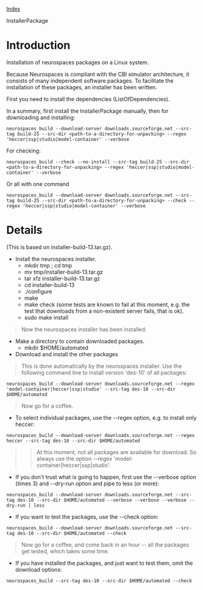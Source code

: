 [Index](Index.md)

InstallerPackage

# Introduction #

Installation of neurospaces packages on a Linux system.

Because Neurospaces is compliant with the CBI simulator architecture, it consists of many independent software packages.  To facilitate the installation of these packages, an installer has been written.

First you need to install the dependencies (ListOfDependencies).

In a summary, first install the InstallerPackage manually, then for downloading and installing:

```
neurospaces_build --download-server downloads.sourceforge.net --src-tag build-25 --src-dir <path-to-a-directory-for-unpacking> --regex 'heccer|ssp|studio|model-container' --verbose
```

For checking:
```
neurospaces_build --check --no-install --src-tag build-25 --src-dir <path-to-a-directory-for-unpacking> --regex 'heccer|ssp|studio|model-container' --verbose
```

Or all with one command

```
neurospaces_build --download-server downloads.sourceforge.net --src-tag build-25 --src-dir <path-to-a-directory-for-unpacking> --check --regex 'heccer|ssp|studio|model-container' --verbose
```


# Details #

(This is based on installer-build-13.tar.gz).

  * Install the neurospaces installer.
    * mkdir tmp ; cd tmp
    * mv <path to your installer package> tmp/installer-build-13.tar.gz
    * tar xfz installer-build-13.tar.gz
    * cd installer-build-13
    * ./configure
    * make
    * make check (some tests are known to fail at this moment, e.g. the test that downloads from a non-existent server fails, that is ok).
    * sudo make install
> Now the neurospaces installer has been installed.
  * Make a directory to contain downloaded packages.
    * mkdir $HOME/automated
  * Download and install the other packages
> This is done automatically by the neurospaces installer.  Use the following command line to install version 'des-10' of all packages:
```
neurospaces_build --download-server downloads.sourceforge.net --regex 'model-container|heccer|ssp|studio' --src-tag des-10 --src-dir $HOME/automated
```

> Now go for a coffee.

  * To select individual packages, use the --regex option, e.g. to install only heccer:
```
neurospaces_build --download-server downloads.sourceforge.net --regex heccer --src-tag des-10 --src-dir $HOME/automated
```
> > At this moment, not all packages are available for download.  So always use the option --regex 'model-container|heccer|ssp|studio'.
  * If you don't trust what is going to happen, first use the --verbose option (times 3) and --dry-run option and pipe to less (or more):
```
neurospaces_build --download-server downloads.sourceforge.net --src-tag des-10 --src-dir $HOME/automated --verbose --verbose --verbose --dry-run | less
```
  * If you want to test the packages, use the --check option:
```
neurospaces_build --download-server downloads.sourceforge.net --src-tag des-10 --src-dir $HOME/automated --check
```

> Now go for a coffee, and come back in an hour -- all the packages get tested, which takes some time.
  * If you have installed the packages, and just want to test them, omit the download options:
```
neurospaces_build --src-tag des-10 --src-dir $HOME/automated --check
```